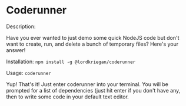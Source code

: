 # Coderunner

Description:

Have you ever wanted to just demo some quick NodeJS code but don't want to create, run, and delete a bunch of temporary files? Here's your answer!

Installation: ```npm install -g @lordkriegan/coderunner```

Usage: ```coderunner```

Yup! That's it! Just enter coderunner into your terminal. You will be prompted for a list of dependencies (just hit enter if you don't have any, then to write some code in your default text editor.